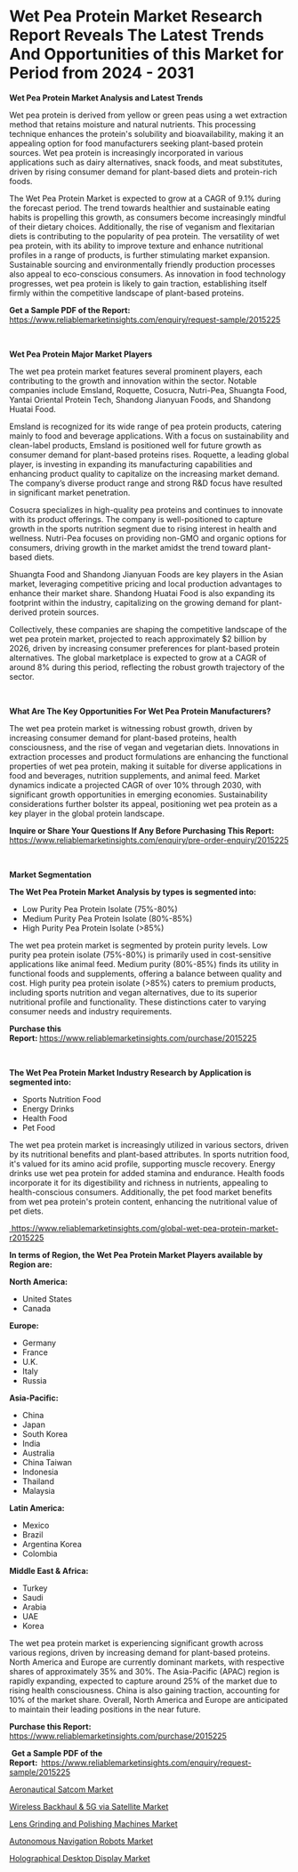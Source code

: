 <p><h1>Wet Pea Protein Market Research Report Reveals The Latest Trends And Opportunities of this Market for Period from 2024 - 2031</h1></p><p><strong>Wet Pea Protein Market Analysis and Latest Trends</strong></p>
<p><p>Wet pea protein is derived from yellow or green peas using a wet extraction method that retains moisture and natural nutrients. This processing technique enhances the protein's solubility and bioavailability, making it an appealing option for food manufacturers seeking plant-based protein sources. Wet pea protein is increasingly incorporated in various applications such as dairy alternatives, snack foods, and meat substitutes, driven by rising consumer demand for plant-based diets and protein-rich foods.</p><p>The Wet Pea Protein Market is expected to grow at a CAGR of 9.1% during the forecast period. The trend towards healthier and sustainable eating habits is propelling this growth, as consumers become increasingly mindful of their dietary choices. Additionally, the rise of veganism and flexitarian diets is contributing to the popularity of pea protein. The versatility of wet pea protein, with its ability to improve texture and enhance nutritional profiles in a range of products, is further stimulating market expansion. Sustainable sourcing and environmentally friendly production processes also appeal to eco-conscious consumers. As innovation in food technology progresses, wet pea protein is likely to gain traction, establishing itself firmly within the competitive landscape of plant-based proteins.</p></p>
<p><strong>Get a Sample PDF of the Report:&nbsp;</strong> <a href="https://www.reliablemarketinsights.com/enquiry/request-sample/2015225?utm_campaign=1772&utm_medium=2&utm_source=Github&utm_content=ia&utm_term=27102024&utm_id=wet-pea-protein">https://www.reliablemarketinsights.com/enquiry/request-sample/2015225</a></p>
<p>&nbsp;</p>
<p><strong>Wet Pea Protein Major Market Players</strong></p>
<p><p>The wet pea protein market features several prominent players, each contributing to the growth and innovation within the sector. Notable companies include Emsland, Roquette, Cosucra, Nutri-Pea, Shuangta Food, Yantai Oriental Protein Tech, Shandong Jianyuan Foods, and Shandong Huatai Food.</p><p>Emsland is recognized for its wide range of pea protein products, catering mainly to food and beverage applications. With a focus on sustainability and clean-label products, Emsland is positioned well for future growth as consumer demand for plant-based proteins rises. Roquette, a leading global player, is investing in expanding its manufacturing capabilities and enhancing product quality to capitalize on the increasing market demand. The company’s diverse product range and strong R&D focus have resulted in significant market penetration.</p><p>Cosucra specializes in high-quality pea proteins and continues to innovate with its product offerings. The company is well-positioned to capture growth in the sports nutrition segment due to rising interest in health and wellness. Nutri-Pea focuses on providing non-GMO and organic options for consumers, driving growth in the market amidst the trend toward plant-based diets.</p><p>Shuangta Food and Shandong Jianyuan Foods are key players in the Asian market, leveraging competitive pricing and local production advantages to enhance their market share. Shandong Huatai Food is also expanding its footprint within the industry, capitalizing on the growing demand for plant-derived protein sources.</p><p>Collectively, these companies are shaping the competitive landscape of the wet pea protein market, projected to reach approximately $2 billion by 2026, driven by increasing consumer preferences for plant-based protein alternatives. The global marketplace is expected to grow at a CAGR of around 8% during this period, reflecting the robust growth trajectory of the sector.</p></p>
<p>&nbsp;</p>
<p><strong>What Are The Key Opportunities For Wet Pea Protein Manufacturers?</strong></p>
<p><p>The wet pea protein market is witnessing robust growth, driven by increasing consumer demand for plant-based proteins, health consciousness, and the rise of vegan and vegetarian diets. Innovations in extraction processes and product formulations are enhancing the functional properties of wet pea protein, making it suitable for diverse applications in food and beverages, nutrition supplements, and animal feed. Market dynamics indicate a projected CAGR of over 10% through 2030, with significant growth opportunities in emerging economies. Sustainability considerations further bolster its appeal, positioning wet pea protein as a key player in the global protein landscape.</p></p>
<p><strong>Inquire or Share Your Questions If Any Before Purchasing This Report:</strong> <a href="https://www.reliablemarketinsights.com/enquiry/pre-order-enquiry/2015225?utm_campaign=1772&utm_medium=2&utm_source=Github&utm_content=ia&utm_term=27102024&utm_id=wet-pea-protein">https://www.reliablemarketinsights.com/enquiry/pre-order-enquiry/2015225</a></p>
<p>&nbsp;</p>
<p><strong>Market Segmentation</strong></p>
<p><strong>The Wet Pea Protein Market Analysis by types is segmented into:</strong></p>
<p><ul><li>Low Purity Pea Protein Isolate (75%-80%)</li><li>Medium Purity Pea Protein Isolate (80%-85%)</li><li>High Purity Pea Protein Isolate (>85%)</li></ul></p>
<p><p>The wet pea protein market is segmented by protein purity levels. Low purity pea protein isolate (75%-80%) is primarily used in cost-sensitive applications like animal feed. Medium purity (80%-85%) finds its utility in functional foods and supplements, offering a balance between quality and cost. High purity pea protein isolate (>85%) caters to premium products, including sports nutrition and vegan alternatives, due to its superior nutritional profile and functionality. These distinctions cater to varying consumer needs and industry requirements.</p></p>
<p><strong>Purchase this Report:&nbsp;</strong><a href="https://www.reliablemarketinsights.com/purchase/2015225?utm_campaign=1772&utm_medium=2&utm_source=Github&utm_content=ia&utm_term=27102024&utm_id=wet-pea-protein">https://www.reliablemarketinsights.com/purchase/2015225</a></p>
<p>&nbsp;</p>
<p><strong>The Wet Pea Protein Market Industry Research by Application is segmented into:</strong></p>
<p><ul><li>Sports Nutrition Food</li><li>Energy Drinks</li><li>Health Food</li><li>Pet Food</li></ul></p>
<p><p>The wet pea protein market is increasingly utilized in various sectors, driven by its nutritional benefits and plant-based attributes. In sports nutrition food, it's valued for its amino acid profile, supporting muscle recovery. Energy drinks use wet pea protein for added stamina and endurance. Health foods incorporate it for its digestibility and richness in nutrients, appealing to health-conscious consumers. Additionally, the pet food market benefits from wet pea protein's protein content, enhancing the nutritional value of pet diets.</p></p>
<p><a href="https://www.reliablemarketinsights.com/global-wet-pea-protein-market-r2015225?utm_campaign=1772&utm_medium=2&utm_source=Github&utm_content=ia&utm_term=27102024&utm_id=wet-pea-protein">&nbsp;https://www.reliablemarketinsights.com/global-wet-pea-protein-market-r2015225</a></p>
<p><strong>In terms of Region, the Wet Pea Protein Market Players available by Region are:</strong></p>
<p>
    <p> <strong> North America: </strong>
        <ul>
            <li>United States</li>
            <li>Canada</li>
        </ul>
        </p> 
    <p> <strong> Europe: </strong>
        <ul>
            <li>Germany</li>
            <li>France</li>
            <li>U.K.</li>
            <li>Italy</li>
            <li>Russia</li>
        </ul>
        </p> 
    <p> <strong> Asia-Pacific: </strong>
        <ul>
            <li>China</li>
            <li>Japan</li>
            <li>South Korea</li>
            <li>India</li>
            <li>Australia</li>
            <li>China Taiwan</li>
            <li>Indonesia</li>
            <li>Thailand</li>
            <li>Malaysia</li>
        </ul>
        </p> 
    <p> <strong> Latin America: </strong>
        <ul>
            <li>Mexico</li>
            <li>Brazil</li>
            <li>Argentina Korea</li>
            <li>Colombia</li>
        </ul>
        </p> 
    <p> <strong> Middle East & Africa: </strong>
        <ul>
            <li>Turkey</li>
            <li>Saudi</li>
            <li>Arabia</li>
            <li>UAE</li>
            <li>Korea</li>
        </ul>
    </p>
    </p>
<p><p>The wet pea protein market is experiencing significant growth across various regions, driven by increasing demand for plant-based proteins. North America and Europe are currently dominant markets, with respective shares of approximately 35% and 30%. The Asia-Pacific (APAC) region is rapidly expanding, expected to capture around 25% of the market due to rising health consciousness. China is also gaining traction, accounting for 10% of the market share. Overall, North America and Europe are anticipated to maintain their leading positions in the near future.</p></p>
<p><strong>Purchase this Report: </strong><a href="https://www.reliablemarketinsights.com/purchase/2015225?utm_campaign=1772&utm_medium=2&utm_source=Github&utm_content=ia&utm_term=27102024&utm_id=wet-pea-protein">https://www.reliablemarketinsights.com/purchase/2015225</a></p>
<p>&nbsp;<strong>Get a Sample PDF of the Report:&nbsp;&nbsp;</strong><a href="https://www.reliablemarketinsights.com/enquiry/request-sample/2015225?utm_campaign=1772&utm_medium=2&utm_source=Github&utm_content=ia&utm_term=27102024&utm_id=wet-pea-protein">https://www.reliablemarketinsights.com/enquiry/request-sample/2015225</a></p>
<p><strong></strong></p>
<p><p><a href="https://www.linkedin.com/pulse/aeronautical-satcom-market-matrix-applications-types-cagr-growth-jvane?utm_campaign=1772&utm_medium=2&utm_source=Github&utm_content=ia&utm_term=27102024&utm_id=wet-pea-protein">Aeronautical Satcom Market</a></p><p><a href="https://www.linkedin.com/pulse/evaluating-wireless-backhaul-5g-via-satellite-market-trends-e6ule?utm_campaign=1772&utm_medium=2&utm_source=Github&utm_content=ia&utm_term=27102024&utm_id=wet-pea-protein">Wireless Backhaul & 5G via Satellite Market</a></p><p><a href="https://www.linkedin.com/pulse/lens-grinding-polishing-machines-spectrum-usage-patterns-sector-7dcpf?utm_campaign=1772&utm_medium=2&utm_source=Github&utm_content=ia&utm_term=27102024&utm_id=wet-pea-protein">Lens Grinding and Polishing Machines Market</a></p><p><a href="https://www.linkedin.com/pulse/market-leaders-laggards-global-autonomous-navigation-robots-gifme?utm_campaign=1772&utm_medium=2&utm_source=Github&utm_content=ia&utm_term=27102024&utm_id=wet-pea-protein">Autonomous Navigation Robots Market</a></p><p><a href="https://www.linkedin.com/pulse/charting-future-comprehensive-analysis-global-holographical-8z57e?utm_campaign=1772&utm_medium=2&utm_source=Github&utm_content=ia&utm_term=27102024&utm_id=wet-pea-protein">Holographical Desktop Display Market</a></p></p>